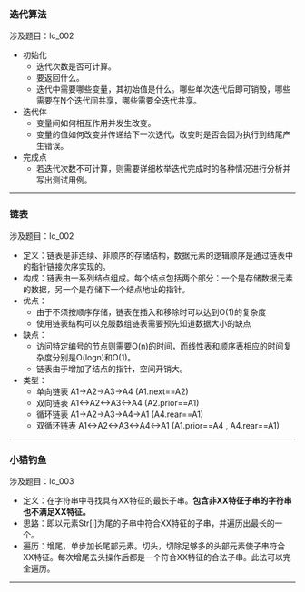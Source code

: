 ### 迭代算法

涉及题目：lc_002

 - 初始化
	 - 迭代次数是否可计算。
	- 要返回什么。
	 - 迭代中需要哪些变量，其初始值是什么。哪些单次迭代后即可销毁，哪些需要在N个迭代间共享，哪些需要全迭代共享。
 - 迭代体
	 - 变量间如何相互作用并发生改变。
	 - 变量的值如何改变并传递给下一次迭代，改变时是否会因为执行到结尾产生错误。
 - 完成点
	 - 若迭代次数不可计算，则需要详细枚举迭代完成时的各种情况进行分析并写出测试用例。

---

### 链表

涉及题目：lc_002

 - 定义：链表是非连续、非顺序的存储结构，数据元素的逻辑顺序是通过链表中的指针链接次序实现的。
 - 构成：链表由一系列结点组成。每个结点包括两个部分：一个是存储数据元素的数据，另一个是存储下一个结点地址的指针。 
 - 优点：
      - 由于不须按顺序存储，链表在插入和移除时可以达到O(1)的复杂度
      - 使用链表结构可以克服数组链表需要预先知道数据大小的缺点
 - 缺点：
      - 访问特定编号的节点则需要O(n)的时间，而线性表和顺序表相应的时间复杂度分别是O(logn)和O(1)。
      - 链表由于增加了结点的指针，空间开销大。
 - 类型：
     - 单向链表 A1->A2->A3->A4  (A1.next==A2)
     - 双向链表 A1<->A2<->A3<->A4  (A2.prior==A1)
     - 循环链表 A1->A2->A3->A4->A1  (A4.rear==A1)
     - 双循环链表 A1<->A2<->A3<->A4<->A1  (A1.prior==A4 , A4.rear==A1)

---

### 小猫钓鱼

涉及题目：lc_003

- 定义：在字符串中寻找具有XX特征的最长子串。**包含非XX特征子串的字符串也不满足XX特征。**
- 思路：即以元素Str[i]为尾的子串中符合XX特征的子串，并遍历出最长的一个。
- 遍历：增尾，单步加长尾部元素。切头，切除足够多的头部元素使子串符合XX特征。每次增尾去头操作后都是一个符合XX特征的合法子串。此法可以完全遍历。

---


